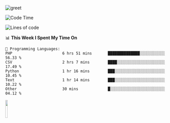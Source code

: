![greet](https://user-images.githubusercontent.com/44234583/146624354-9d461392-3676-4e7a-b12f-debc7319f53b.gif) 


<!--START_SECTION:waka-->
![Code Time](http://img.shields.io/badge/Code%20Time-732%20hrs%2029%20mins-blue)

![Lines of code](https://img.shields.io/badge/From%20Hello%20World%20I%27ve%20Written-10.7%20million%20lines%20of%20code-blue)

📊 **This Week I Spent My Time On** 

```text
💬 Programming Languages: 
PHP                      6 hrs 51 mins       ██████████████░░░░░░░░░░░   56.33 % 
CSV                      2 hrs 7 mins        ████░░░░░░░░░░░░░░░░░░░░░   17.49 % 
Python                   1 hr 16 mins        ███░░░░░░░░░░░░░░░░░░░░░░   10.45 % 
Text                     1 hr 14 mins        ███░░░░░░░░░░░░░░░░░░░░░░   10.22 % 
Other                    30 mins             █░░░░░░░░░░░░░░░░░░░░░░░░   04.12 % 
```


<!--END_SECTION:waka-->
<img src="https://user-images.githubusercontent.com/44234583/191059235-95ebfce1-7fc7-4eee-baff-214d902e7c18.gif" width="12%"/>
